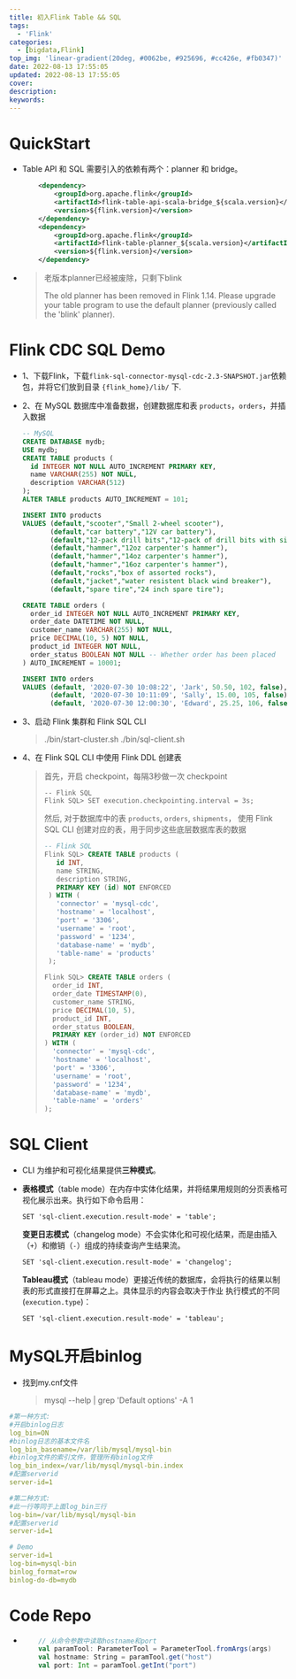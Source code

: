 ```yaml
---
title: 初入Flink Table && SQL
tags:
  - 'Flink'
categories:
  - [bigdata,Flink]
top_img: 'linear-gradient(20deg, #0062be, #925696, #cc426e, #fb0347)'
date: 2022-08-13 17:55:05
updated: 2022-08-13 17:55:05
cover:
description:
keywords:
---
```


# QuickStart

- Table API 和 SQL 需要引入的依赖有两个：planner 和 bridge。

  ```xml
      <dependency>
          <groupId>org.apache.flink</groupId>
          <artifactId>flink-table-api-scala-bridge_${scala.version}</artifactId>
          <version>${flink.version}</version>
      </dependency>
      <dependency>
          <groupId>org.apache.flink</groupId>
          <artifactId>flink-table-planner_${scala.version}</artifactId>
          <version>${flink.version}</version>
      </dependency>
  ```

- > 老版本planner已经被废除，只剩下blink
  >
  > The old planner has been removed in Flink 1.14. Please upgrade your table program to use the default planner (previously called the 'blink' planner).

# Flink CDC SQL Demo

- 1、下载Flink，下载`flink-sql-connector-mysql-cdc-2.3-SNAPSHOT.jar`依赖包，并将它们放到目录 `{flink_home}/lib/` 下.

- 2、在 MySQL 数据库中准备数据，创建数据库和表 `products`，`orders`，并插入数据

  ```sql
  -- MySQL
  CREATE DATABASE mydb;
  USE mydb;
  CREATE TABLE products (
    id INTEGER NOT NULL AUTO_INCREMENT PRIMARY KEY,
    name VARCHAR(255) NOT NULL,
    description VARCHAR(512)
  );
  ALTER TABLE products AUTO_INCREMENT = 101;
  
  INSERT INTO products
  VALUES (default,"scooter","Small 2-wheel scooter"),
         (default,"car battery","12V car battery"),
         (default,"12-pack drill bits","12-pack of drill bits with sizes ranging from #40 to #3"),
         (default,"hammer","12oz carpenter's hammer"),
         (default,"hammer","14oz carpenter's hammer"),
         (default,"hammer","16oz carpenter's hammer"),
         (default,"rocks","box of assorted rocks"),
         (default,"jacket","water resistent black wind breaker"),
         (default,"spare tire","24 inch spare tire");
  
  CREATE TABLE orders (
    order_id INTEGER NOT NULL AUTO_INCREMENT PRIMARY KEY,
    order_date DATETIME NOT NULL,
    customer_name VARCHAR(255) NOT NULL,
    price DECIMAL(10, 5) NOT NULL,
    product_id INTEGER NOT NULL,
    order_status BOOLEAN NOT NULL -- Whether order has been placed
  ) AUTO_INCREMENT = 10001;
  
  INSERT INTO orders
  VALUES (default, '2020-07-30 10:08:22', 'Jark', 50.50, 102, false),
         (default, '2020-07-30 10:11:09', 'Sally', 15.00, 105, false),
         (default, '2020-07-30 12:00:30', 'Edward', 25.25, 106, false);
  ```

- 3、启动 Flink 集群和 Flink SQL CLI

  > ./bin/start-cluster.sh
  > ./bin/sql-client.sh

- 4、在 Flink SQL CLI 中使用 Flink DDL 创建表

  >首先，开启 checkpoint，每隔3秒做一次 checkpoint
  >
  >```
  >-- Flink SQL                   
  >Flink SQL> SET execution.checkpointing.interval = 3s;
  >```
  >
  >然后, 对于数据库中的表 `products`, `orders`, `shipments`， 使用 Flink SQL CLI 创建对应的表，用于同步这些底层数据库表的数据
  >
  >```sql
  >-- Flink SQL
  >Flink SQL> CREATE TABLE products (
  >    id INT,
  >    name STRING,
  >    description STRING,
  >    PRIMARY KEY (id) NOT ENFORCED
  >  ) WITH (
  >    'connector' = 'mysql-cdc',
  >    'hostname' = 'localhost',
  >    'port' = '3306',
  >    'username' = 'root',
  >    'password' = '1234',
  >    'database-name' = 'mydb',
  >    'table-name' = 'products'
  >  );
  >
  >Flink SQL> CREATE TABLE orders (
  >   order_id INT,
  >   order_date TIMESTAMP(0),
  >   customer_name STRING,
  >   price DECIMAL(10, 5),
  >   product_id INT,
  >   order_status BOOLEAN,
  >   PRIMARY KEY (order_id) NOT ENFORCED
  > ) WITH (
  >   'connector' = 'mysql-cdc',
  >   'hostname' = 'localhost',
  >   'port' = '3306',
  >   'username' = 'root',
  >   'password' = '1234',
  >   'database-name' = 'mydb',
  >   'table-name' = 'orders'
  > );
  >```



# SQL Client

- CLI 为维护和可视化结果提供**三种模式**。

- **表格模式**（table mode）在内存中实体化结果，并将结果用规则的分页表格可视化展示出来。执行如下命令启用：

  ```text
  SET 'sql-client.execution.result-mode' = 'table';
  ```

  **变更日志模式**（changelog mode）不会实体化和可视化结果，而是由插入（`+`）和撤销（`-`）组成的持续查询产生结果流。

  ```text
  SET 'sql-client.execution.result-mode' = 'changelog';
  ```

  **Tableau模式**（tableau mode）更接近传统的数据库，会将执行的结果以制表的形式直接打在屏幕之上。具体显示的内容会取决于作业 执行模式的不同(`execution.type`)：

  ```text
  SET 'sql-client.execution.result-mode' = 'tableau';
  ```



# MySQL开启binlog

- 找到my.cnf文件

  > mysql --help | grep 'Default options' -A 1

```yaml
#第一种方式:
#开启binlog日志
log_bin=ON
#binlog日志的基本文件名
log_bin_basename=/var/lib/mysql/mysql-bin
#binlog文件的索引文件，管理所有binlog文件
log_bin_index=/var/lib/mysql/mysql-bin.index
#配置serverid
server-id=1

#第二种方式:
#此一行等同于上面log_bin三行
log-bin=/var/lib/mysql/mysql-bin
#配置serverid
server-id=1

# Demo
server-id=1
log-bin=mysql-bin
binlog_format=row
binlog-do-db=mydb
```



# Code Repo

- ```scala
      // 从命令参数中读取hostname和port
      val paramTool: ParameterTool = ParameterTool.fromArgs(args)
      val hostname: String = paramTool.get("host")
      val port: Int = paramTool.getInt("port")
  ```
